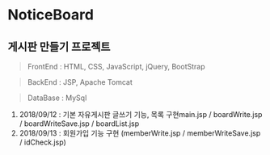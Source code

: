 # NoticeBoard

## 게시판 만들기 프로젝트

> FrontEnd : HTML, CSS, JavaScript, jQuery, BootStrap

> BackEnd : JSP, Apache Tomcat

> DataBase : MySql



1. 2018/09/12 : 기본 자유게시판 글쓰기 기능, 목록 구현main.jsp / boardWrite.jsp / boardWriteSave.jsp / boardList.jsp 
2. 2018/09/13 : 회원가입 기능 구현 (memberWrite.jsp / memberWriteSave.jsp / idCheck.jsp)
